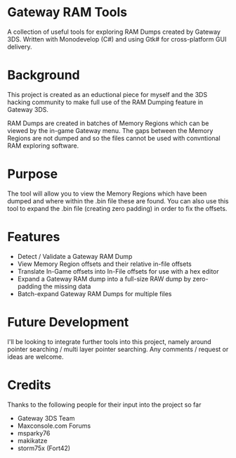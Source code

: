 # Gateway RAM Tools
A collection of useful tools for exploring RAM Dumps created by Gateway 3DS. Written with Monodevelop (C#) and using Gtk# for cross-platform GUI delivery.

# Background
This project is created as an eductional piece for myself and the 3DS hacking community to make full use of the RAM Dumping feature in Gateway 3DS.

RAM Dumps are created in batches of Memory Regions which can be viewed by the in-game Gateway menu. The gaps between the Memory Regions are not dumped and so the files cannot be used with convntional RAM exploring software.

# Purpose
The tool will allow you to view the Memory Regions which have been dumped and where within the .bin file these are found. You can also use this tool to expand the .bin file (creating zero padding) in order to fix the offsets.

# Features
* Detect / Validate a Gateway RAM Dump
* View Memory Region offsets and their relative in-file offsets
* Translate In-Game offsets into In-File offsets for use with a hex editor
* Expand a Gateway RAM dump into a full-size RAW dump by zero-padding the missing data
* Batch-expand Gateway RAM Dumps for multiple files

# Future Development
I'll be looking to integrate further tools into this project, namely around pointer searching / multi layer pointer searching. Any comments / request or ideas are welcome.

# Credits
Thanks to the following people for their input into the project so far
* Gateway 3DS Team
* Maxconsole.com Forums
* msparky76
* makikatze
* storm75x (Fort42)
